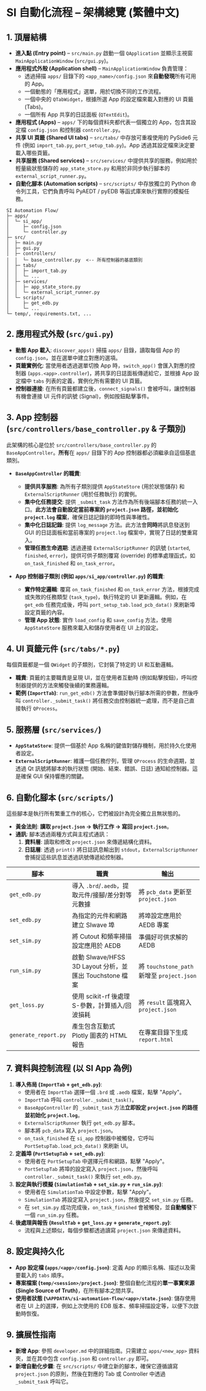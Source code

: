 # SI 自動化流程 – 架構總覽 (繁體中文)

## 1. 頂層結構
- **進入點 (Entry point)** – `src/main.py` 啟動一個 `QApplication` 並顯示主視窗 `MainApplicationWindow` (`src/gui.py`)。
- **應用程式外殼 (Application shell)** – `MainApplicationWindow` 負責管理：
  - 透過掃描 `apps/` 目錄下的 `<app_name>/config.json` 來**自動發現**所有可用的 App。
  - 一個動態的「應用程式」選單，用於切換不同的工作流程。
  - 一個中央的 `QTabWidget`，根據所選 App 的設定檔來載入對應的 UI 頁籤 (Tabs)。
  - 一個所有 App 共享的日誌面板 (`QTextEdit`)。
- **應用程式 (Apps)** – `apps/` 下的每個資料夾都代表一個獨立的 App，包含其設定檔 `config.json` 和控制器 `controller.py`。
- **共享 UI 頁籤 (Shared UI tabs)** – `src/tabs/` 中存放可重複使用的 PySide6 元件 (例如 `import_tab.py`, `port_setup_tab.py`)。App 透過其設定檔來決定要載入哪些頁籤。
- **共享服務 (Shared services)** – `src/services/` 中提供共享的服務，例如用於輕量級狀態儲存的 `app_state_store.py` 和用於非同步執行腳本的 `external_script_runner.py`。
- **自動化腳本 (Automation scripts)** – `src/scripts/` 中存放獨立的 Python 命令列工具，它們負責呼叫 PyAEDT / pyEDB 等函式庫來執行實際的模擬任務。

```
SI Automation Flow/
├─ apps/
│  └─ si_app/
│     ├─ config.json
│     └─ controller.py
├─ src/
│  ├─ main.py
│  ├─ gui.py
│  ├─ controllers/
│  │  └─ base_controller.py  <-- 所有控制器的基底類別
│  ├─ tabs/
│  │  ├─ import_tab.py
│  │  └─ ...
│  ├─ services/
│  │  ├─ app_state_store.py
│  │  └─ external_script_runner.py
│  └─ scripts/
│     ├─ get_edb.py
│     └─ ...
└─ temp/, requirements.txt, ...
```

## 2. 應用程式外殼 (`src/gui.py`)
- **動態 App 載入**: `discover_apps()` 掃描 `apps/` 目錄，讀取每個 App 的 `config.json`，並在選單中建立對應的選項。
- **頁籤實例化**: 當使用者透過選單切換 App 時，`switch_app()` 會匯入對應的控制器 (`apps.<app>.controller`)，將共享的日誌面板傳遞給它，並根據 App 設定檔中 `tabs` 列表的定義，實例化所有需要的 UI 頁籤。
- **控制器連接**: 在所有頁籤都建立後，`connect_signals()` 會被呼叫，讓控制器有機會連接 UI 元件的訊號 (Signal)，例如按鈕點擊事件。

## 3. App 控制器 (`src/controllers/base_controller.py` & 子類別)
此架構的核心是位於 `src/controllers/base_controller.py` 的 `BaseAppController`。**所有**在 `apps/` 目錄下的 App 控制器都必須繼承自這個基底類別。

- **`BaseAppController` 的職責**:
  - **提供共享服務**: 為所有子類別提供 `AppStateStore` (用於狀態儲存) 和 `ExternalScriptRunner` (用於任務執行) 的實例。
  - **集中化任務提交**: 提供 `_submit_task` 方法作為所有後端腳本任務的統一入口。**此方法會自動設定當前專案的 `project.json` 路徑，並初始化 `project.log` 檔案**，確保日誌記錄的即時性與準確性。
  - **集中化日誌記錄**: 提供 `log_message` 方法。此方法會**同時**將訊息發送到 GUI 的日誌面板和當前專案的 `project.log` 檔案中，實現了日誌的雙重寫入。
  - **管理任務生命週期**: 透過連接 `ExternalScriptRunner` 的訊號 (`started`, `finished`, `error`)，提供可供子類別覆寫 (override) 的標準處理函式，如 `on_task_finished` 和 `on_task_error`。

- **App 控制器子類別 (例如 `apps/si_app/controller.py`) 的職責**:
  - **實作特定邏輯**: 覆寫 `on_task_finished` 和 `on_task_error` 方法，根據完成或失敗的任務類型 (`task_type`)，執行特定的 UI 更新邏輯。例如，在 `get_edb` 任務完成後，呼叫 `port_setup_tab.load_pcb_data()` 來刷新埠設定頁籤的內容。
  - **管理 App 狀態**: 實作 `load_config` 和 `save_config` 方法，使用 `AppStateStore` 服務來載入和儲存使用者在 UI 上的設定。

## 4. UI 頁籤元件 (`src/tabs/*.py`)
每個頁籤都是一個 `QWidget` 的子類別，它封裝了特定的 UI 和互動邏輯。
- **職責**: 頁籤的主要職責是呈現 UI，並在使用者互動時 (例如點擊按鈕)，呼叫控制器提供的方法來觸發後續的業務邏輯。
- **範例 (`ImportTab`)**: `run_get_edb()` 方法會準備好執行腳本所需的參數，然後呼叫 `controller._submit_task()` 將任務交由控制器統一處理，而不是自己直接執行 `QProcess`。

## 5. 服務層 (`src/services/`)
- **`AppStateStore`**: 提供一個基於 App 名稱的鍵值對儲存機制，用於持久化使用者設定。
- **`ExternalScriptRunner`**: 維護一個任務佇列，管理 `QProcess` 的生命週期，並透過 Qt 訊號將腳本的執行狀態 (開始、結束、錯誤、日誌) 通知給控制器。這是確保 GUI 保持響應的關鍵。

## 6. 自動化腳本 (`src/scripts/`)
這些腳本是執行所有繁重工作的核心，它們被設計為完全獨立且無狀態的。
- **黃金法則**: **讀取 `project.json` -> 執行工作 -> 寫回 `project.json`**。
- **通訊**: 腳本透過兩種方式與主程式通訊：
  1.  **資料層**: 讀取和修改 `project.json` 來傳遞結構化資料。
  2.  **日誌層**: 透過 `print()` 將日誌訊息輸出到 `stdout`，`ExternalScriptRunner` 會捕捉這些訊息並透過訊號傳遞給控制器。

| 腳本 | 職責 | 輸出 |
| --- | --- | --- |
| `get_edb.py` | 導入 `.brd`/`.aedb`，提取元件/接腳/差分對等元數據 | 將 `pcb_data` 更新至 `project.json` |
| `set_edb.py` | 為指定的元件和網路建立 SIwave 埠 | 將埠設定應用於 AEDB 專案 |
| `set_sim.py` | 將 Cutout 和頻率掃描設定應用於 AEDB | 準備好可供求解的 AEDB |
| `run_sim.py` | 啟動 SIwave/HFSS 3D Layout 分析，並匯出 Touchstone 檔案 | 將 `touchstone_path` 新增至 `project.json` |
| `get_loss.py` | 使用 scikit-rf 後處理 S-參數，計算插入/回波損耗 | 將 `result` 區塊寫入 `project.json` |
| `generate_report.py` | 產生包含互動式 Plotly 圖表的 HTML 報告 | 在專案目錄下生成 `report.html` |

## 7. 資料與控制流程 (以 SI App 為例)
1.  **導入佈局 (`ImportTab` + `get_edb.py`)**:
    - 使用者在 `ImportTab` 選擇一個 `.brd` 或 `.aedb` 檔案，點擊 "Apply"。
    - `ImportTab` 呼叫 `controller._submit_task()`。
    - `BaseAppController` 的 `_submit_task` 方法**立即設定 `project.json` 的路徑並初始化 `project.log`**。
    - `ExternalScriptRunner` 執行 `get_edb.py` 腳本。
    - 腳本將 `pcb_data` 寫入 `project.json`。
    - `on_task_finished` 在 `si_app` 控制器中被觸發，它呼叫 `PortSetupTab.load_pcb_data()` 來刷新 UI。
2.  **定義埠 (`PortSetupTab` + `set_edb.py`)**:
    - 使用者在 `PortSetupTab` 中選擇元件和網路，點擊 "Apply"。
    - `PortSetupTab` 將埠的設定寫入 `project.json`，然後呼叫 `controller._submit_task()` 來執行 `set_edb.py`。
3.  **設定與執行模擬 (`SimulationTab` + `set_sim.py` + `run_sim.py`)**:
    - 使用者在 `SimulationTab` 中設定參數，點擊 "Apply"。
    - `SimulationTab` 將設定寫入 `project.json`，然後提交 `set_sim.py` 任務。
    - 在 `set_sim.py` 成功完成後，`on_task_finished` 會被觸發，並**自動觸發**下一個 `run_sim.py` 任務。
4.  **後處理與報告 (`ResultTab` + `get_loss.py` + `generate_report.py`)**:
    - 流程與上述類似，每個步驟都透過讀寫 `project.json` 來傳遞資料。

## 8. 設定與持久化
- **App 設定檔 (`apps/<app>/config.json`)**: 定義 App 的顯示名稱、描述以及需要載入的 `tabs` 順序。
- **專案檔案 (`temp/<session>/project.json`)**: 整個自動化流程的**單一事實來源 (Single Source of Truth)**，在所有腳本之間共享。
- **使用者狀態 (`%APPDATA%/si-automation-flow/<app>/state.json`)**: 儲存使用者在 UI 上的選擇，例如上次使用的 EDB 版本、頻率掃描設定等，以便下次啟動時恢復。

## 9. 擴展性指南
- **新增 App**: 參照 `developer.md` 中的詳細指南。只需建立 `apps/<new_app>` 資料夾，並在其中包含 `config.json` 和 `controller.py` 即可。
- **新增自動化步驟**: 在 `src/scripts/` 中建立新的腳本，確保它遵循讀寫 `project.json` 的原則，然後在對應的 Tab 或 Controller 中透過 `_submit_task` 呼叫它。